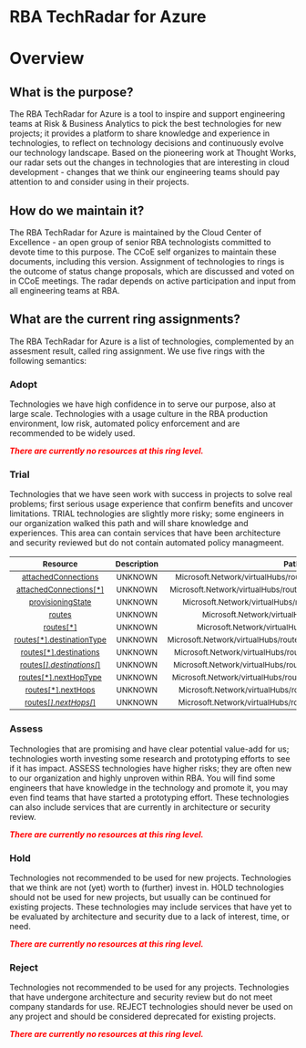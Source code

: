 
RBA TechRadar for Azure
=======================

# Overview

## What is the purpose?


The RBA TechRadar for Azure is a tool to inspire and support engineering teams at Risk & Business Analytics to pick the best technologies for new projects; it provides a platform to share knowledge and experience in technologies, to reflect on technology decisions and continuously evolve our technology landscape.  Based on the pioneering work at Thought Works, our radar sets out the changes in technologies that are interesting in cloud development - changes that we think our engineering teams should pay attention to and consider using in their projects.
## How do we maintain it?


The RBA TechRadar for Azure is maintained by the Cloud Center of Excellence - an open group of senior RBA technologists committed to devote time to this purpose.  The CCoE self organizes to maintain these documents, including this version.  Assignment of technologies to rings is the outcome of status change proposals, which are discussed and voted on in CCoE meetings.  The radar depends on active participation and input from all engineering teams at RBA.
## What are the current ring assignments?


The RBA TechRadar for Azure is a list of technologies, complemented by an assesment result, called ring assignment.  We use five rings with the following semantics:
### Adopt


Technologies we have high confidence in to serve our purpose, also at large scale.  Technologies with a usage culture in the RBA production environment, low risk, automated policy enforcement and are recommended to be widely used.  
  
***<font color="red"> There are currently no resources at this ring level. </font>***
### Trial


Technologies that we have seen work with success in projects to solve real problems;  first serious usage experience that confirm benefits and uncover limitations.  TRIAL technologies are slightly more risky; some engineers in our organization walked this path and will share knowledge and experiences.  This area can contain services that have been architecture and security reviewed but do not contain automated policy managmeent.  

|<sub>Resource</sub>|<sub>Description</sub>|<sub>Path</sub>|<sub>Status</sub>|
| :---: | :---: | :---: | :---: |
|<sub>[attachedConnections](https://github.com/openrba/python-azure-techradar/tree/master/Microsoft.Network/virtualHubs/routeTables/attachedConnections)</sub>|<sub>UNKNOWN</sub>|<sub>Microsoft.Network/virtualHubs/routeTables/attachedConnections</sub>|<sub>TRIAL</sub>|
|<sub>[attachedConnections[*]](https://github.com/openrba/python-azure-techradar/tree/master/Microsoft.Network/virtualHubs/routeTables/attachedConnections[*])</sub>|<sub>UNKNOWN</sub>|<sub>Microsoft.Network/virtualHubs/routeTables/attachedConnections[*]</sub>|<sub>TRIAL</sub>|
|<sub>[provisioningState](https://github.com/openrba/python-azure-techradar/tree/master/Microsoft.Network/virtualHubs/routeTables/provisioningState)</sub>|<sub>UNKNOWN</sub>|<sub>Microsoft.Network/virtualHubs/routeTables/provisioningState</sub>|<sub>TRIAL</sub>|
|<sub>[routes](https://github.com/openrba/python-azure-techradar/tree/master/Microsoft.Network/virtualHubs/routeTables/routes)</sub>|<sub>UNKNOWN</sub>|<sub>Microsoft.Network/virtualHubs/routeTables/routes</sub>|<sub>TRIAL</sub>|
|<sub>[routes[*]](https://github.com/openrba/python-azure-techradar/tree/master/Microsoft.Network/virtualHubs/routeTables/routes[*])</sub>|<sub>UNKNOWN</sub>|<sub>Microsoft.Network/virtualHubs/routeTables/routes[*]</sub>|<sub>TRIAL</sub>|
|<sub>[routes[*].destinationType](https://github.com/openrba/python-azure-techradar/tree/master/Microsoft.Network/virtualHubs/routeTables/routes[*].destinationType)</sub>|<sub>UNKNOWN</sub>|<sub>Microsoft.Network/virtualHubs/routeTables/routes[*].destinationType</sub>|<sub>TRIAL</sub>|
|<sub>[routes[*].destinations](https://github.com/openrba/python-azure-techradar/tree/master/Microsoft.Network/virtualHubs/routeTables/routes[*].destinations)</sub>|<sub>UNKNOWN</sub>|<sub>Microsoft.Network/virtualHubs/routeTables/routes[*].destinations</sub>|<sub>TRIAL</sub>|
|<sub>[routes[*].destinations[*]](https://github.com/openrba/python-azure-techradar/tree/master/Microsoft.Network/virtualHubs/routeTables/routes[*].destinations[*])</sub>|<sub>UNKNOWN</sub>|<sub>Microsoft.Network/virtualHubs/routeTables/routes[*].destinations[*]</sub>|<sub>TRIAL</sub>|
|<sub>[routes[*].nextHopType](https://github.com/openrba/python-azure-techradar/tree/master/Microsoft.Network/virtualHubs/routeTables/routes[*].nextHopType)</sub>|<sub>UNKNOWN</sub>|<sub>Microsoft.Network/virtualHubs/routeTables/routes[*].nextHopType</sub>|<sub>TRIAL</sub>|
|<sub>[routes[*].nextHops](https://github.com/openrba/python-azure-techradar/tree/master/Microsoft.Network/virtualHubs/routeTables/routes[*].nextHops)</sub>|<sub>UNKNOWN</sub>|<sub>Microsoft.Network/virtualHubs/routeTables/routes[*].nextHops</sub>|<sub>TRIAL</sub>|
|<sub>[routes[*].nextHops[*]](https://github.com/openrba/python-azure-techradar/tree/master/Microsoft.Network/virtualHubs/routeTables/routes[*].nextHops[*])</sub>|<sub>UNKNOWN</sub>|<sub>Microsoft.Network/virtualHubs/routeTables/routes[*].nextHops[*]</sub>|<sub>TRIAL</sub>|

### Assess


Technologies that are promising and have clear potential value-add for us; technologies worth investing some research and prototyping efforts to see if it has impact.  ASSESS technologies have higher risks;  they are often new to our organization and highly unproven within RBA.  You will find some engineers that have knowledge in the technology and promote it, you may even find teams that have started a prototyping effort.  These technologies can also include services that are currently in architecture or security review.  
  
***<font color="red"> There are currently no resources at this ring level. </font>***
### Hold


Technologies not recommended to be used for new projects. Technologies that we think are not (yet) worth to (further) invest in.  HOLD technologies should not be used for new projects, but usually can be continued for existing projects.  These technologies may include services that have yet to be evaluated by architecture and security due to a lack of interest, time, or need.  
  
***<font color="red"> There are currently no resources at this ring level. </font>***
### Reject


Technologies not recommended to be used for any projects. Technologies that have undergone architecture and security review but do not meet company standards for use.  REJECT technologies should never be used on any project and should be considered deprecated for existing projects.  
  
***<font color="red"> There are currently no resources at this ring level. </font>***